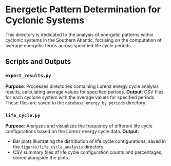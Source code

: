 # Energetic Pattern Determination for Cyclonic Systems

This directory is dedicated to the analysis of energetic patterns within cyclonic systems in the Southern Atlantic, focusing on the computation of average energetic terms across specified life cycle periods.

## Scripts and Outputs

### `export_results.py`
**Purpose**: Processes directories containing Lorenz energy cycle analysis results, calculating average values for specified periods.
**Output**: CSV files for each cyclone system with the average values for specified periods. These files are saved to the `database_energy_by_periods` directory.

### `life_cycle.py`
**Purpose**: Analyzes and visualizes the frequency of different life cycle configurations based on the Lorenz energy cycle data.
**Output**: 
- Bar plots illustrating the distribution of life cycle configurations, saved in the `figures/life_cycle_analysis` directory.
- CSV summary files of life cycle configuration counts and percentages, stored alongside the plots.

